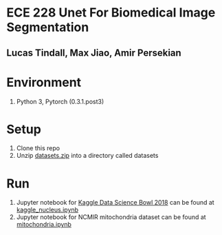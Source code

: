 # ECE 228 Unet For Biomedical Image Segmentation

## Lucas Tindall, Max Jiao, Amir Persekian

# Environment
1. Python 3, Pytorch (0.3.1.post3)

# Setup 
1. Clone this repo
2. Unzip [datasets.zip](datasets.zip) into a directory called datasets 

# Run
1. Jupyter notebook for [Kaggle Data Science Bowl 2018](https://www.kaggle.com/c/data-science-bowl-2018) can be found at [kaggle_nucleus.ipynb](kabble_nucleus.ipynb)
2. Jupyter notebook for NCMIR mitochondria dataset can be found at [mitochondria.ipynb](mitochondria.ipynb)

